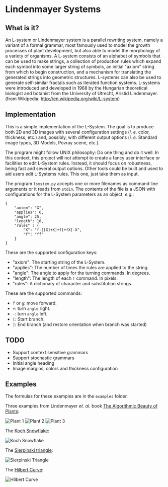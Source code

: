 Lindenmayer Systems
===================

What is it?
-----------

An L-system or Lindenmayer system is a parallel rewriting system,
namely a variant of a formal grammar, most famously used to model the
growth processes of plant development, but also able to model the
morphology of a variety of organisms. A L-system consists of an
alphabet of symbols that can be used to make strings, a collection of
production rules which expand each symbol into some larger string of
symbols, an initial "axiom" string from which to begin construction,
and a mechanism for translating the generated strings into geometric
structures. L-systems can also be used to generate self-similar fractals
such as iterated function systems. L-systems were introduced and
developed in 1968 by the Hungarian theoretical biologist and botanist
from the University of Utrecht, Aristid Lindenmayer. (from Wikipedia:
http://en.wikipedia.org/wiki/L-system)

Implementation
--------------

This is a simple implementation of the L-System. The goal is to produce
both 2D and 3D images with several configuration settings (_i. e._
color, thickness, etc.) and, possibly, with different output options
(_i. e._ Standard image types, 3D Models, Povray scene, etc.).

The program might follow UNIX philosophy: Do one thing and do it well.
In this context, this project will not attempt to create a fancy user
interface or facilities to edit L-System rules. Instead, it should focus
on robustness, being fast and several output options. Other tools could
be built and used to aid users edit L-Systems rules. This one, just take
them as input.

The program `lsystem.py` accepts one or more filenames as command line
arguments or it reads from `stdin`. The contents of the file is a JSON
with configurations for the L-System parameters as an object, _e.g._:

    {
        "axiom": "X",
        "applies": 6,
        "angle": 25,
        "length": 10,
        "rules" : {
            "X": "f-[[X]+X]+f[+fX]-X",
            "f": "ff"
        }
    }

These are the supported configuration keys:

  * "axiom": The starting string of the L-System.
  * "applies": The number of times the rules are applied to the string.
  * "angle": The angle to apply for the turning commands. In degrees.
  * "length": The length of each `f` command. In pixels.
  * "rules": A dictionary of character and substitution strings.

These are the supported commands:

  * `f` or `g`: move forward.
  * `+`: turn `angle` right.
  * `-`: turn `angle` left.
  * `[`: Start branch.
  * `]`: End branch (and restore orientation when branch was started)

TODO
----

  * Support context sensitive grammars
  * Support stochastic grammars
  * Initial angle heading
  * Image margins, colors and thickness configuration

Examples
--------

The formulas for these examples are in the `examples` folder.

Three examples from Lindenmayer _et. al._ book [The Algorithmic Beauty of
Plants](http://en.wikipedia.org/wiki/The_Algorithmic_Beauty_of_Plants):

![Plant 1](images/plant-1.png?raw=true)
![Plant 2](images/plant-2.png?raw=true)
![Plant 3](images/plant-3.png?raw=true)

The [Koch Snowflake](http://en.wikipedia.org/wiki/Koch_snowflake):

![Koch Snowflake](images/koch-snowflake.png?raw=true)

The [Sierpinski triangle](http://en.wikipedia.org/wiki/Sierpinski_triangle):

![Sierpinski Triangle](images/sierpinski.png?raw=true)

The [Hilbert Curve](http://en.wikipedia.org/wiki/Hilbert_curve):

![Hilbert Curve](images/hilbert.png?raw=true)

